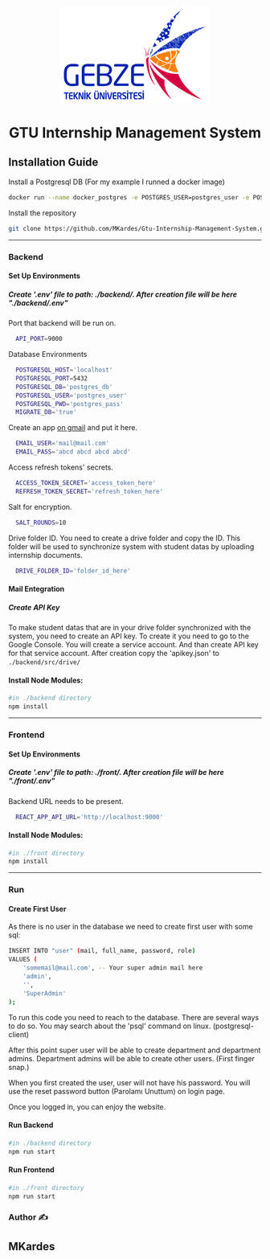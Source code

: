 <div align="center">
	<img  src="front/src/assets/logo.jpg" width="300" />
	<h1>GTU Internship Management System</h1>
</div>

<h2>Installation Guide</h2>

Install a Postgresql DB
(For my example I runned a docker image)
```bash
docker run --name docker_postgres -e POSTGRES_USER=postgres_user -e POSTGRES_DB=postgres_db -e POSTGRES_PASSWORD=postgres_pass -d -p 5432:5432 postgres
```

Install the repository
```bash
git clone https://github.com/MKardes/Gtu-Internship-Management-System.git
```

--- 
<h3> Backend </h3>

<h4>Set Up Environments</h4>
<h5>Create '.env' file to path: ./backend/. After creation file will be here "./backend/.env" </h5>

<p>Port that backend will be run on.</p>

```bash
  API_PORT=9000
```

<p>Database Environments</p>

``` bash
  POSTGRESQL_HOST='localhost'
  POSTGRESQL_PORT=5432
  POSTGRESQL_DB='postgres_db'
  POSTGRESQL_USER='postgres_user'
  POSTGRESQL_PWD='postgres_pass'
  MIGRATE_DB='true'
```

<p>Create an app <a href='https://myaccount.google.com/apppasswords'>on gmail<a> and put it here.</p>
  
```bash
  EMAIL_USER='mail@mail.com'
  EMAIL_PASS='abcd abcd abcd abcd'
```

<p>Access refresh tokens' secrets.</p>

```bash
  ACCESS_TOKEN_SECRET='access_token_here'
  REFRESH_TOKEN_SECRET='refresh_token_here'
```

<p>Salt for encryption.</p>

```bash
  SALT_ROUNDS=10
```

<p>Drive folder ID. You need to create a drive folder and copy the ID. This folder will be used to synchronize system with student datas by uploading internship documents.</p>

``` bash
  DRIVE_FOLDER_ID='folder_id_here'
```

<h4>Mail Entegration</h4>

<h5>Create API Key</h5>

To make student datas that are in your drive folder synchronized with the system, you need to create an API key. To create it you need to go to the Google Console. You will create a service account. And than create API key for that service account. After creation copy the 'apikey.json' to ```./backend/src/drive/```

<h4>Install Node Modules:</h4>

```bash
#in ./backend directory 
npm install
```

---
<h3> Frontend </h3>

<h4>Set Up Environments</h4>
<h5>Create '.env' file to path: ./front/. After creation file will be here "./front/.env" </h5>

<p>Backend URL needs to be present.</p>

```bash
  REACT_APP_API_URL='http://localhost:9000'
```

<h4>Install Node Modules:</h4>

```bash
#in ./front directory 
npm install
```

---
<h3>Run</h3>

<h4>Create First User</h4>
<p>As there is no user in the database we need to create first user with some sql:</p>

``` bash 
INSERT INTO "user" (mail, full_name, password, role)
VALUES (
	'somemail@mail.com', -- Your super admin mail here
	'admin',
	'',
	'SuperAdmin'
);
```
<p>To run this code you need to reach to the database. There are several ways to do so. You may search about the 'psql' command on linux. (postgresql-client) </p>
<p>After this point super user will be able to create department and department admins. Department admins will be able to create other users. (First finger snap.)</p>
<p>When you first created the user, user will not have his password. You will use the reset password button (Parolamı Unuttum) on login page. </p>
<p>Once you logged in, you can enjoy the website.</p>

<h4>Run Backend</h4>

```bash
#in ./backend directory 
npm run start
```

<h4>Run Frontend</h4>

```bash
#in ./front directory 
npm run start
```

<h3>Author ✍️</h3>
<h2>MKardes</h2>

